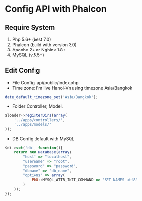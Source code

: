 # Config API with Phalcon

## Require System
1. Php 5.6+ (best 7.0)
2. Phalcon (build with version 3.0)
3. Apache 2+ or Nghinx 1.8+
4. MySQL (v.5.5+)

## Edit Config 
- File Config: api/public/index.php
- Time zone: i'm live Hanoi-Vn using timezone Asia/Bangkok
```javascript
date_default_timezone_set('Asia/Bangkok');
```
- Folder Controller, Model.
```javascript
$loader->registerDirs(array(
	'../apps/controllers/',
	'../apps/models/'
));
```
- DB Config default with MySQL
```javascript
$di->set('db', function(){
	return new Database(array(
		"host" => "localhost",
		"username" => "root",
		"password" => "password",
		"dbname" => "db_name",
		"options" => array( 
            PDO::MYSQL_ATTR_INIT_COMMAND => 'SET NAMES utf8'
        )
	));
});
```


